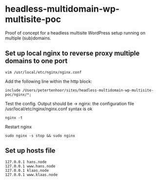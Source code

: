 # headless-multidomain-wp-multisite-poc
Proof of concept for a headless multisite WordPress setup running on multiple (sub)domains.

## Set up local nginx to reverse proxy multiple domains to one port

```
vim /usr/local/etc/nginx/nginx.conf
```

Add the following line within the http block:

```
include /Users/petertenhoor/sites/headless-multidomain-wp-multisite-poc/nginx/*;
```

Test the config. Output should be -> nginx: the configuration file /usr/local/etc/nginx/nginx.conf syntax is ok

```
nginx -t
```

Restart nginx

```
sudo nginx -s stop && sudo nginx
```

## Set up hosts file

```
127.0.0.1 hans.node
127.0.0.1 www.hans.node
127.0.0.1 klaas.node
127.0.0.1 www.klaas.node
```